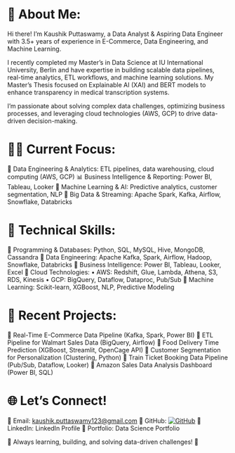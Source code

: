 # 💫 About Me:

Hi there! I’m Kaushik Puttaswamy, a Data Analyst & Aspiring Data Engineer with 3.5+ years of experience in E-Commerce, Data Engineering, and Machine Learning.

I recently completed my Master’s in Data Science at IU International University, Berlin and have expertise in building scalable data pipelines, real-time analytics, ETL workflows, and machine learning solutions. My Master’s Thesis focused on Explainable AI (XAI) and BERT models to enhance transparency in medical transcription systems.

I’m passionate about solving complex data challenges, optimizing business processes, and leveraging cloud technologies (AWS, GCP) to drive data-driven decision-making.

# 👨‍💻 Current Focus:

🚀 Data Engineering & Analytics: ETL pipelines, data warehousing, cloud computing (AWS, GCP)
📊 Business Intelligence & Reporting: Power BI, Tableau, Looker
🤖 Machine Learning & AI: Predictive analytics, customer segmentation, NLP
🔧 Big Data & Streaming: Apache Spark, Kafka, Airflow, Snowflake, Databricks

# 🚀 Technical Skills:

🔹 Programming & Databases: Python, SQL, MySQL, Hive, MongoDB, Cassandra
🔹 Data Engineering: Apache Kafka, Spark, Airflow, Hadoop, Snowflake, Databricks
🔹 Business Intelligence: Power BI, Tableau, Looker, Excel
🔹 Cloud Technologies:
	•	AWS: Redshift, Glue, Lambda, Athena, S3, RDS, Kinesis
	•	GCP: BigQuery, Dataflow, Dataproc, Pub/Sub
🔹 Machine Learning: Scikit-learn, XGBoost, NLP, Predictive Modeling

# 📂 Recent Projects:

📌 Real-Time E-Commerce Data Pipeline (Kafka, Spark, Power BI)
📌 ETL Pipeline for Walmart Sales Data (BigQuery, Airflow)
📌 Food Delivery Time Prediction (XGBoost, Streamlit, OpenCage API)
📌 Customer Segmentation for Personalization (Clustering, Python)
📌 Train Ticket Booking Data Pipeline (Pub/Sub, Dataflow, Looker)
📌 Amazon Sales Data Analysis Dashboard (Power BI, SQL)

# 🌐 Let’s Connect!

📧 Email: kaushik.puttaswamy123@gmail.com
🔗 GitHub: [![GitHub](https://img.shields.io/badge/GitHub-%23121011.svg?style=flat&logo=github&logoColor=white)](https://github.com/Kaushik-Puttaswamy)
🔗 LinkedIn: LinkedIn Profile
📜 Portfolio: Data Science Portfolio

🚀 Always learning, building, and solving data-driven challenges! 🚀
